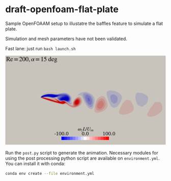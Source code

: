 # draft-openfoam-flat-plate

Sample OpenFOAAM setup to illustatre the baffles feature to simulate a flat plate.

Simulation and mesh parameters have not been validated.

Fast lane: just run `bash launch.sh`

![Animation of the flow generated by a flat plate at 15 deg, Re = 200](animation.gif)

Run the `post.py` script to generate the animation.
Necessary modules for using the post processing python script are available
on `environment.yml`.
You can install it with conda:

```bash
conda env create --file environment.yml
```